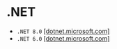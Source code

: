 # .NET
* `.NET 8.0` [[dotnet.microsoft.com]](https://dotnet.microsoft.com/zh-cn/download/dotnet/8.0)
* `.NET 6.0` [[dotnet.microsoft.com]](https://dotnet.microsoft.com/zh-cn/download/dotnet/6.0)